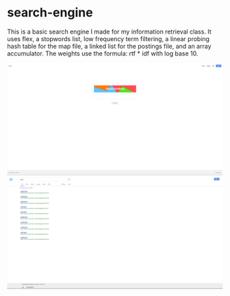 # search-engine
This is a basic search engine I made for my information retrieval class. It uses flex, a stopwords list, low frequency term filtering, a linear probing hash table for the map file, a linked list for the postings file, and an array accumulator. The weights use the formula: rtf * idf with log base 10.

![home](./images/home.png)
![results](./images/results.png)
